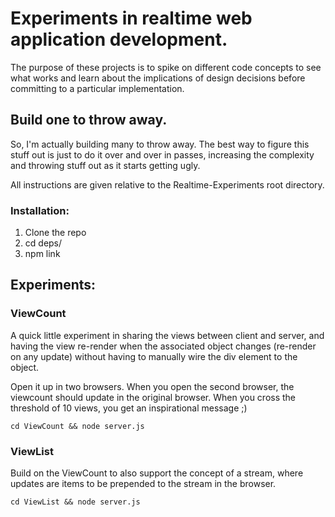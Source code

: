 # Experiments in realtime web application development.

The purpose of these projects is to spike on different code concepts to see what works and learn about the implications of design decisions before committing to a particular implementation.

## Build one to throw away.
So, I'm actually building many to throw away.  The best way to figure this stuff out is just to do it over and over in passes, increasing the complexity and throwing stuff out as it starts getting ugly.

All instructions are given relative to the Realtime-Experiments root directory.

### Installation:

1. Clone the repo
2. cd deps/
3. npm link

## Experiments:


### ViewCount
A quick little experiment in sharing the views between client and server, and having the view re-render when the associated object changes (re-render on any update) without having to manually wire the div element to the object.

Open it up in two browsers. When you open the second browser, the viewcount should update in the original browser.  When you cross the threshold of 10 views, you get an inspirational message ;)

`cd ViewCount && node server.js`

### ViewList
Build on the ViewCount to also support the concept of a stream, where updates are items to be prepended to the stream in the browser.

`cd ViewList && node server.js`
